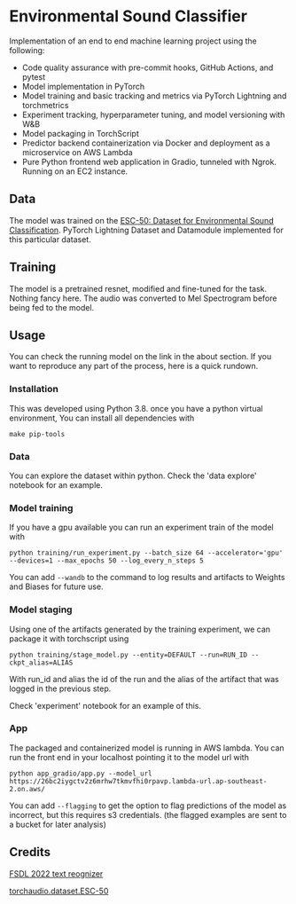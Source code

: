 # Environmental Sound Classifier

Implementation of an end to end machine learning project using the following:

- Code quality assurance with pre-commit hooks, GitHub Actions, and pytest
- Model implementation in PyTorch
- Model training and basic tracking and metrics via PyTorch Lightning and torchmetrics
- Experiment tracking, hyperparameter tuning, and model versioning with W&B
- Model packaging in TorchScript
- Predictor backend containerization via Docker and deployment as a microservice on AWS Lambda
- Pure Python frontend web application in Gradio, tunneled with Ngrok. Running on an EC2 instance.

## Data

The model was trained on the
[ESC-50: Dataset for Environmental Sound Classification](https://github.com/karolpiczak/ESC-50).
PyTorch Lightning Dataset and Datamodule implemented for this particular dataset.

## Training

The model is a pretrained resnet, modified and fine-tuned for the task. Nothing fancy here.
The audio was converted to Mel Spectrogram before being fed to the model.

## Usage

You can check the running model on the link in the about section. If you want to reproduce any part of the process,
here is a quick rundown.

### Installation
This was developed using Python 3.8. once you have a python virtual environment, You can install all dependencies with

    make pip-tools

### Data
You can explore the dataset within python. Check the 'data explore' notebook for an example.

### Model training
If you have a gpu available you can run an experiment train of the model with

    python training/run_experiment.py --batch_size 64 --accelerator='gpu' --devices=1 --max_epochs 50 --log_every_n_steps 5
You can add `--wandb` to the command to log results and artifacts to Weights and Biases for future use.

### Model staging
Using one of the artifacts generated by the training experiment, we can package it with torchscript using

    python training/stage_model.py --entity=DEFAULT --run=RUN_ID --ckpt_alias=ALIAS
With run_id and alias the id of the run and the alias of the artifact that was logged in the previous step.

Check 'experiment' notebook for an example of this.

### App
The packaged and containerized model is running in AWS lambda.
You can run the front end in your localhost pointing it to the model url with

    python app_gradio/app.py --model_url https://26bc2iygctv2z6mrhw7tkmvfhi0rpavp.lambda-url.ap-southeast-2.on.aws/

You can add `--flagging` to get the option to flag predictions of the model as incorrect,
but this requires s3 credentials. (the flagged examples are sent to a bucket for later analysis)

## Credits

[FSDL 2022 text reognizer](https://github.com/full-stack-deep-learning/fsdl-text-recognizer-2022-labs)

[torchaudio.dataset.ESC-50](https://github.com/AminJun/torchaudio.dataset.ESC-50)

